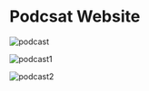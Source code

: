 # Podcsat Website
![podcast](https://github.com/Satyam0700/Podcsat/assets/114215415/6a82de80-871b-49e7-8b7c-93f2132a7872)

![podcast1](https://github.com/Satyam0700/Podcsat/assets/114215415/eb6f0d70-7fde-4717-99c1-de75cabebd90)

![podcast2](https://github.com/Satyam0700/Podcsat/assets/114215415/2dd1f25e-e0ad-4843-ad97-14977f45b7cf)
